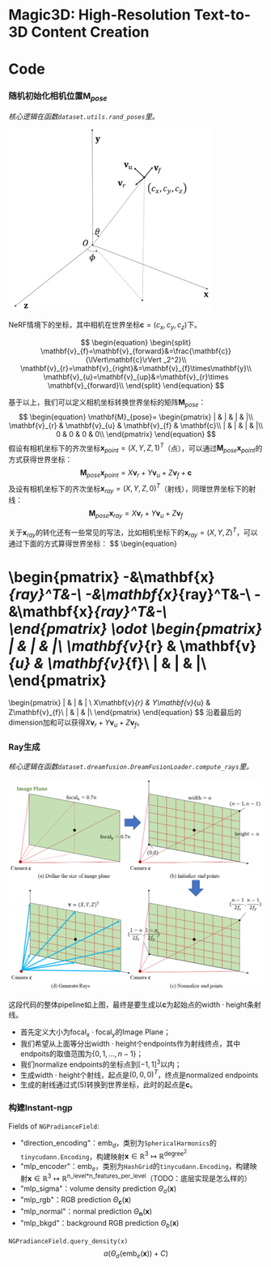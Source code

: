# Magic3D: High-Resolution Text-to-3D Content Creation


# Code

### 随机初始化相机位置$\mathbf{M}_{pose}$
*核心逻辑在函数```dataset.utils.rand_poses```里。*

<img src="../pasteImage/nerf_axis.png" width="400">

NeRF情境下的坐标，其中相机在世界坐标$\mathbf{c}=(c_x,c_y,c_z)$下。

$$
\begin{equation}
\begin{split}
\mathbf{v}_{f}=\mathbf{v}_{forward}&=\frac{\mathbf{c}}{\lVert\mathbf{c}\rVert _2^2}\\
\mathbf{v}_{r}=\mathbf{v}_{right}&=\mathbf{v}_{f}\times\mathbf{y}\\
\mathbf{v}_{u}=\mathbf{v}_{up}&=\mathbf{v}_{r}\times \mathbf{v}_{forward}\\
\end{split}
\end{equation}
$$

基于以上，我们可以定义相机坐标转换世界坐标的矩阵$\mathbf{M}_{pose}$：
$$
\begin{equation}
\mathbf{M}_{pose}=
\begin{pmatrix}
| & | & | & |\\
\mathbf{v}_{r} & \mathbf{v}_{u} & \mathbf{v}_{f} & \mathbf{c}\\
| & | & | & |\\
0 & 0 & 0 & 0\\
\end{pmatrix}
\end{equation}
$$
假设有相机坐标下的齐次坐标$\mathbf{x}_{point}=(X,Y,Z,1)^T$（点），可以通过$\mathbf{M}_{pose}\mathbf{x}_{point}$的方式获得世界坐标：
$$
\begin{equation}
\mathbf{M}_{pose}\mathbf{x}_{point}=X\mathbf{v}_{r}+Y\mathbf{v}_u+Z\mathbf{v}_{f}+\mathbf{c}
\end{equation}
$$
及设有相机坐标下的齐次坐标$\mathbf{x}_{ray}=(X,Y,Z,0)^T$（射线），同理世界坐标下的射线：
$$
\begin{equation}
\mathbf{M}_{pose}\mathbf{x}_{ray}=X\mathbf{v}_{r}+Y\mathbf{v}_u+Z\mathbf{v}_{f}
\end{equation}
$$

关于$\mathbf{x}_{ray}$的转化还有一些常见的写法，比如相机坐标下的$\mathbf{x}_{ray}=(X,Y,Z)^T$，可以通过下面的方式算得世界坐标：
$$
\begin{equation}

\begin{pmatrix}
-&\mathbf{x}_{ray}^T&-\\
-&\mathbf{x}_{ray}^T&-\\
-&\mathbf{x}_{ray}^T&-\\
\end{pmatrix}
\odot
\begin{pmatrix}
| & | & |\\
\mathbf{v}_{r} & \mathbf{v}_{u} & \mathbf{v}_{f}\\
| & | & |\\
\end{pmatrix}
=
\begin{pmatrix}
| & | & | \\
X\mathbf{v}_{r} & Y\mathbf{v}_{u} & Z\mathbf{v}_{f}\\
| & | & |\\
\end{pmatrix}
\end{equation}
$$
沿着最后的dimension加和可以获得$X\mathbf{v}_{r}+Y\mathbf{v}_u+Z\mathbf{v}_{f}$。

### Ray生成

*核心逻辑在函数```dataset.dreamfusion.DreamFusionLoader.compute_rays```里。*

<img src="../pasteImage/ray_generate.png" width="600">

这段代码的整体pipeline如上图，最终是要生成以$\mathbf{c}$为起始点的$\text{width}\cdot \text{height}$条射线。
- 首先定义大小为$\text{focal}_x\cdot \text{focal}_y$的Image Plane；
- 我们希望从上面等分出$\text{width}\cdot \text{height}$个endpoints作为射线终点，其中endpoits的取值范围为$\{0,1,...,n-1\}$；
- 我们normalize endpoints的坐标点到$[-1, 1]^3$以内；
- 生成$\text{width}\cdot \text{height}$个射线，起点是$(0,0,0)^T$，终点是normalized endpoints
- 生成的射线通过式(5)转换到世界坐标，此时的起点是$\mathbf{c}$。

### 构建Instant-ngp

Fields of ```NGPradianceField```:
- "direction_encoding"：$\text{emb}_d$，类别为```SphericalHarmonics```的```tinycudann.Encoding```，构建映射$\mathbf{x}\in \mathbb{R}^3\mapsto\mathbb{R}^{\text{degree}^2}$
- "mlp_encoder"：$\text{emb}_e$，类别为```HashGrid```的```tinycudann.Encoding```，构建映射$\mathbf{x}\in \mathbb{R}^3\mapsto\mathbb{R}^{\text{n\_level*n\_features\_per\_level}}$（TODO：底层实现是怎么样的）
- "mlp_sigma"：volume density prediction $\Theta_\sigma(\mathbf{x})$
- "mlp_rgb"：RGB prediction $\Theta_\mathbf{c}(\mathbf{x})$
- "mlp_normal"：normal prediction $\Theta_\mathbf{n}(\mathbf{x})$
- "mlp_bkgd"：background RGB prediction $\Theta_b(\mathbf{x})$

```NGPradianceField.query_density(x)```
$$
\begin{equation}
a\left(\Theta_\sigma(\text{emb}_e(\mathbf{x}))+C\right)
\end{equation}
$$

``````